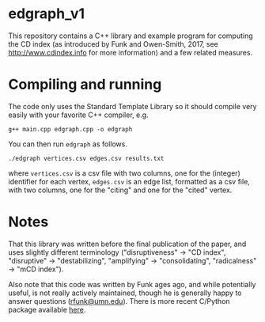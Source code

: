 # edgraph_v1

This repository contains a C++ library and example program for computing the CD index (as introduced by Funk and Owen-Smith, 2017, see <http://www.cdindex.info> for more information) and a few related measures. 

# Compiling and running
The code only uses the Standard Template Library so it should compile very easily with your favorite C++ compiler, e.g.

`g++ main.cpp edgraph.cpp -o edgraph`

You can then run `edgraph` as follows.

`./edgraph vertices.csv edges.csv results.txt`

where `vertices.csv` is a csv file with two columns, one for the (integer) identifier for each vertex, `edges.csv` is an edge list, formatted as a csv file, with two columns, one for the "citing" and one for the "cited" vertex. 

# Notes
That this library was written before the final publication of the paper, and uses slightly different terminology ("disruptiveness" -> "CD index", "disruptive" -> "destabilizing", "amplifying" -> "consolidating", "radicalness" -> "mCD index"). 

Also note that this code was written by Funk ages ago, and while potentially useful, is not really actively maintained, though he is generally happy to answer questions (<rfunk@umn.edu>). There is more recent C/Python package available [here](https://github.com/russellfunk/cdindex). 